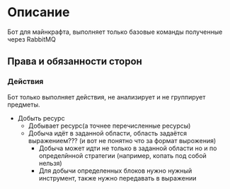 # Описание

Бот для майнкрафта, выполняет только базовые команды полученные через RabbitMQ

## Права и обязанности сторон

### Действия
Бот только выполняет действия, не анализирует и не группирует предметы.

- Добыть ресурс
  - Добывает ресурс(а точнее перечисленные ресурсы)
  - Добыча идёт в заданной области, область задаётся выражением??? (и вот не понятно что за формат вырожения)
    - Добыча может идти не только в заданной области но и по определйнной стратегии (например, копать под собой нельзя)
    - Для добычи определенных блоков нужно нужный инструмент, также нужно передавать в выражении
